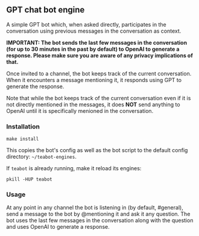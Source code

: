 ## GPT chat bot engine

A simple GPT bot which, when asked directly, participates in the conversation
using previous messages in the conversation as context.

**IMPORTANT: The bot sends the last few messages in the conversation (for up to
30 minutes in the past by default) to OpenAI to generate a response. Please
make sure you are aware of any privacy implications of that.**

Once invited to a channel, the bot keeps track of the current conversation.
When it encounters a message mentioning it, it responds using GPT to generate
the response.

Note that while the bot keeps track of the current conversation
even if it is not directly mentioned in the messages, it does **NOT** send
anything to OpenAI until it is specifically menioned in the conversation.

### Installation

```
make install
```

This copies the bot's config as well as the bot script to the
default config directory: `~/teabot-engines`.

If `teabot` is already running, make it reload its engines:

```
pkill -HUP teabot
```

### Usage

At any point in any channel the bot is listening in (by default, #general),
send a message to the bot by @mentioning it and ask it any question. The bot
uses the last few messages in the conversation along with the question and uses
OpenAI to generate a response.
